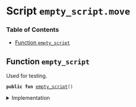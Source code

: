
<a name="SCRIPT"></a>

# Script `empty_script.move`

### Table of Contents

-  [Function `empty_script`](#SCRIPT_empty_script)



<a name="SCRIPT_empty_script"></a>

## Function `empty_script`

Used for testing.


<pre><code><b>public</b> <b>fun</b> <a href="#SCRIPT_empty_script">empty_script</a>()
</code></pre>



<details>
<summary>Implementation</summary>


<pre><code><b>fun</b> <a href="#SCRIPT_empty_script">empty_script</a>() { }
</code></pre>



</details>
